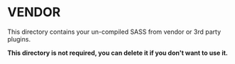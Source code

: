 # VENDOR

This directory contains your un-compiled SASS from vendor or 3rd party plugins.

**This directory is not required, you can delete it if you don't want to use it.**

